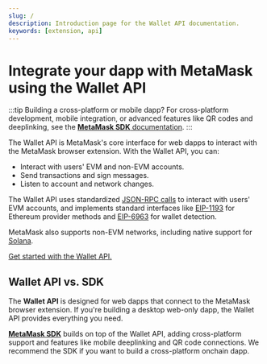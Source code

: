 ```yaml
---
slug: /
description: Introduction page for the Wallet API documentation.
keywords: [extension, api]
---
```


# Integrate your dapp with MetaMask using the Wallet API

:::tip Building a cross-platform or mobile dapp?
For cross-platform development, mobile integration, or advanced features like QR codes and 
deeplinking, see the [**MetaMask SDK** documentation](/sdk).
:::

The Wallet API is MetaMask's core interface for web dapps to interact with the MetaMask browser extension.
With the Wallet API, you can:

- Interact with users' EVM and non-EVM accounts.
- Send transactions and sign messages.
- Listen to account and network changes.

The Wallet API uses standardized [JSON-RPC calls](reference/json-rpc-methods/index.md) to 
interact with users' EVM accounts, and implements standard interfaces like
[EIP-1193](https://eips.ethereum.org/EIPS/eip-1193) for Ethereum provider methods and
[EIP-6963](https://eips.ethereum.org/EIPS/eip-6963) for wallet detection.

MetaMask also supports non-EVM networks, including native support for [Solana](how-to/use-non-evm-networks/solana.md).

[Get started with the Wallet API.](how-to/connect-extension.md)

## Wallet API vs. SDK

The **Wallet API** is designed for web dapps that connect to the MetaMask browser extension.
If you're building a desktop web-only dapp, the Wallet API provides everything you need.

[**MetaMask SDK**](/sdk) builds on top of the Wallet API, adding cross-platform support and features like mobile deeplinking and QR code connections.
We recommend the SDK if you want to build a cross-platform onchain dapp.
